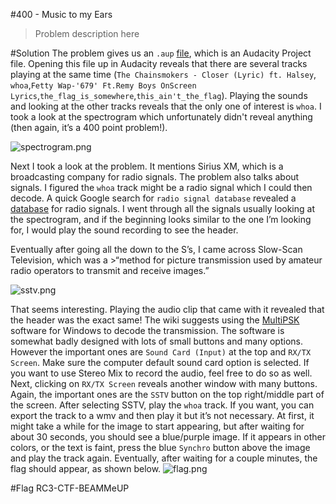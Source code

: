 #400 - Music to my Ears
>Problem description here

#Solution
The problem gives us an `.aup` [file](), which is an Audacity Project file. Opening this file up in Audacity reveals that there are several tracks playing at the same time (`The Chainsmokers - Closer (Lyric) ft. Halsey`, `whoa`,`Fetty Wap-'679' Ft.Remy Boys OnScreen Lyrics`,`the_flag_is_somewhere`,`this_ain't_the_flag`). Playing the sounds and looking at the other tracks reveals that the only one of interest is `whoa`. I took a look at the spectrogram which unfortunately didn't reveal anything (then again, it’s a 400 point problem!).

![spectrogram.png]()

Next I took a look at the problem. It mentions Sirius XM, which is a broadcasting company for radio signals. The problem also talks about signals. I figured the `whoa` track might be a radio signal which I could then decode. A quick Google search for `radio signal database` revealed a [database]() for radio signals. I went through all the signals usually looking at the spectrogram, and if the beginning looks similar to the one I’m looking for, I would play the sound recording to see the header.

Eventually after going all the down to the S’s, I came across Slow-Scan Television, which was a >“method for picture transmission used by amateur radio operators to transmit and receive images.”

![sstv.png]()

That seems interesting. Playing the audio clip that came with it revealed that the header was the exact same! The wiki suggests using the [MultiPSK](http://f6cte.free.fr/index_anglais.htm) software for Windows to decode the transmission. The software is somewhat badly designed with lots of small buttons and many options. However the important ones are `Sound Card (Input)` at the top and `RX/TX Screen`. Make sure the computer default sound card option is selected. If you want to use Stereo Mix to record the audio, feel free to do so as well. 
Next, clicking on `RX/TX Screen` reveals another window with many buttons. Again, the important ones are the `SSTV` button on the top right/middle part of the screen. After selecting SSTV, play the `whoa` track. If you want, you can export the track to a wmv and then play it but it’s not necessary. At first, it might take a while for the image to start appearing, but after waiting for about 30 seconds, you should see a blue/purple image. If it appears in other colors, or the text is faint, press the blue `Synchro` button above the image and play the track again. Eventually, after waiting for a couple minutes, the flag should appear, as shown below.
![flag.png]()

#Flag
RC3-CTF-BEAMMeUP
